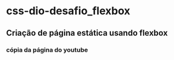 # css-dio-desafio_flexbox
## Criação de página estática usando flexbox
### cópia da página do youtube